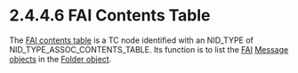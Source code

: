 <html dir="LTR" xmlns:mshelp="http://msdn.microsoft.com/mshelp" xmlns:ddue="http://ddue.schemas.microsoft.com/authoring/2003/5" xmlns:xlink="http://www.w3.org/1999/xlink" xmlns:tool="http://www.microsoft.com/tooltip">
    <head>
        <meta http-equiv="Content-Type" content="text/html; CHARSET=utf-8"></meta>
        <meta name="save" content="history"></meta>
        <title>2.4.4.6 FAI Contents Table</title>
        <xml>
            <mshelp:toctitle title="2.4.4.6 FAI Contents Table"></mshelp:toctitle>
            <mshelp:rltitle title="[MS-PST]: FAI Contents Table"></mshelp:rltitle>
            <mshelp:keyword index="A" term="080c4dcf-d942-4e22-b616-dde6effa51e2"></mshelp:keyword>
            <mshelp:attr name="DCSext.ContentType" value="open specification"></mshelp:attr>
            <mshelp:attr name="AssetID" value="080c4dcf-d942-4e22-b616-dde6effa51e2"></mshelp:attr>
            <mshelp:attr name="TopicType" value="kbRef"></mshelp:attr>
            <mshelp:attr name="DCSext.Title" value="[MS-PST]: FAI Contents Table" />
        </xml>
    </head>
    <body>
        <div id="header">
            <h1 class="heading">2.4.4.6 FAI Contents Table</h1>
        </div>
        <div id="mainSection">
            <div id="mainBody">
                <div id="allHistory" class="saveHistory"></div>
                <div id="sectionSection0" class="section" name="collapseableSection">
                    

<p>The <a href="08220cc9-69b1-4072-a2e7-2a0ff201d505.html#gt_d7d60068-8690-4d36-8dae-9d7f73dc77b9">FAI
contents table</a> is a TC node identified with an NID_TYPE of NID_TYPE_ASSOC_CONTENTS_TABLE.
Its function is to list the <a href="08220cc9-69b1-4072-a2e7-2a0ff201d505.html#gt_6f222571-3f61-4250-a8a6-d56505335792">FAI</a>
<a href="08220cc9-69b1-4072-a2e7-2a0ff201d505.html#gt_b6c15d0c-d992-421d-ba96-99d3b63894cf">Message objects</a> in the <a href="08220cc9-69b1-4072-a2e7-2a0ff201d505.html#gt_0682daa7-c1b8-419b-8a32-6048833d0b72">Folder object</a>.</p>
                </div>
            </div>
        </div>
    </body>
</html>